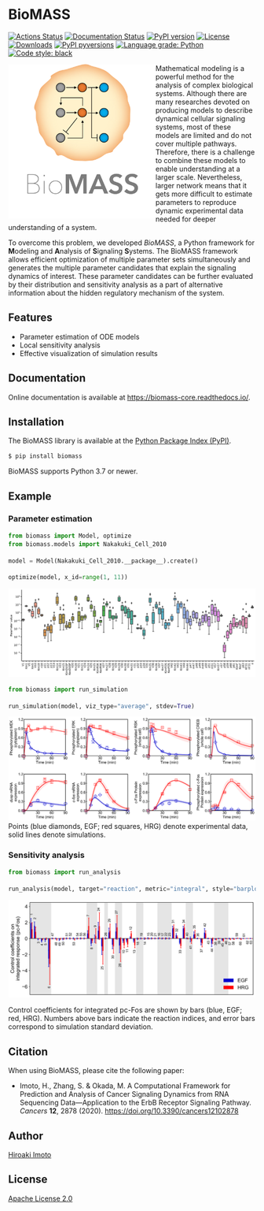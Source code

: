 # BioMASS

[![Actions Status](https://github.com/biomass-dev/biomass/workflows/Tests/badge.svg)](https://github.com/biomass-dev/biomass/actions)
[![Documentation Status](https://img.shields.io/readthedocs/biomass-core/latest.svg?logo=read%20the%20docs&logoColor=white&&label=Docs&version=latest)](https://biomass-core.readthedocs.io/en/latest/?badge=latest)
[![PyPI version](https://img.shields.io/pypi/v/biomass.svg?logo=PyPI&logoColor=white)](https://pypi.python.org/pypi/biomass/)
[![License](https://img.shields.io/badge/License-Apache%202.0-green.svg?logo=apache)](https://opensource.org/licenses/Apache-2.0)
[![Downloads](https://pepy.tech/badge/biomass)](https://pepy.tech/project/biomass)
[![PyPI pyversions](https://img.shields.io/pypi/pyversions/biomass.svg?logo=Python&logoColor=white)](https://pypi.python.org/pypi/biomass/)
[![Language grade: Python](https://img.shields.io/lgtm/grade/python/g/biomass-dev/biomass.svg?logo=lgtm&logoWidth=18)](https://lgtm.com/projects/g/biomass-dev/biomass/context:python)
[![Code style: black](https://img.shields.io/badge/code%20style-black-000000.svg)](https://github.com/psf/black)

<img align="left" src="https://raw.githubusercontent.com/biomass-dev/biomass/master/docs/_static/img/logo.png" width="300">

Mathematical modeling is a powerful method for the analysis of complex biological systems. Although there are many researches devoted on producing models to describe dynamical cellular signaling systems, most of these models are limited and do not cover multiple pathways. Therefore, there is a challenge to combine these models to enable understanding at a larger scale. Nevertheless, larger network means that it gets more difficult to estimate parameters to reproduce dynamic experimental data needed for deeper understanding of a system.

To overcome this problem, we developed _BioMASS_, a Python framework for **M**odeling and **A**nalysis of **S**ignaling **S**ystems. The BioMASS framework allows efficient optimization of multiple parameter sets simultaneously and generates the multiple parameter candidates that explain the signaling dynamics of interest. These parameter candidates can be further evaluated by their distribution and sensitivity analysis as a part of alternative information about the hidden regulatory mechanism of the system.

## Features

- Parameter estimation of ODE models
- Local sensitivity analysis
- Effective visualization of simulation results

## Documentation

Online documentation is available at https://biomass-core.readthedocs.io/.

## Installation

The BioMASS library is available at the [Python Package Index (PyPI)](https://pypi.org/project/biomass/).

```bash
$ pip install biomass
```

BioMASS supports Python 3.7 or newer.

## Example

### Parameter estimation

```python
from biomass import Model, optimize
from biomass.models import Nakakuki_Cell_2010

model = Model(Nakakuki_Cell_2010.__package__).create()

optimize(model, x_id=range(1, 11))
```

![estimated_parameter_sets](https://raw.githubusercontent.com/biomass-dev/biomass/master/docs/_static/img/estimated_parameter_sets.png)

```python
from biomass import run_simulation

run_simulation(model, viz_type="average", stdev=True)
```

![simulation_average](https://raw.githubusercontent.com/biomass-dev/biomass/master/docs/_static/img/simulation_average.png)
Points (blue diamonds, EGF; red squares, HRG) denote experimental data, solid lines denote simulations.

### Sensitivity analysis

```python
from biomass import run_analysis

run_analysis(model, target="reaction", metric="integral", style="barplot")
```

![sensitivity_PcFos](https://raw.githubusercontent.com/biomass-dev/biomass/master/docs/_static/img/sensitivity_PcFos.png)

Control coefficients for integrated pc-Fos are shown by bars (blue, EGF; red, HRG). Numbers above bars indicate the reaction indices, and error bars correspond to simulation standard deviation.

## Citation

When using BioMASS, please cite the following paper:

- Imoto, H., Zhang, S. & Okada, M. A Computational Framework for Prediction and Analysis of Cancer Signaling Dynamics from RNA Sequencing Data—Application to the ErbB Receptor Signaling Pathway. _Cancers_ **12**, 2878 (2020). https://doi.org/10.3390/cancers12102878


## Author

[Hiroaki Imoto](https://github.com/himoto)

## License

[Apache License 2.0](https://github.com/biomass-dev/biomass/blob/master/LICENSE)
